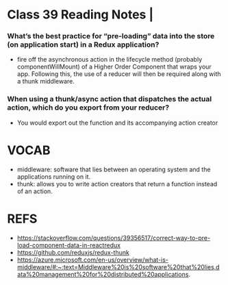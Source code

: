 # Class 39 Reading Notes |

### What’s the best practice for “pre-loading” data into the store (on application start) in a Redux application?
- fire off the asynchronous action in the lifecycle method (probably componentWillMount) of a Higher Order Component that wraps your app. Following this, the use of a reducer will then be required along with a thunk middleware.
### When using a thunk/async action that dispatches the actual action, which do you export from your reducer?
- You would export out the function and its accompanying action creator

# VOCAB
- middleware: software that lies between an operating system and the applications running on it.
- thunk: allows you to write action creators that return a function instead of an action.

# REFS
- https://stackoverflow.com/questions/39356517/correct-way-to-pre-load-component-data-in-reactredux
- https://github.com/reduxjs/redux-thunk
- https://azure.microsoft.com/en-us/overview/what-is-middleware/#:~:text=Middleware%20is%20software%20that%20lies,data%20management%20for%20distributed%20applications.
